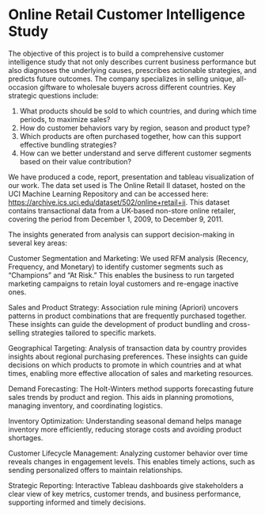 # Online Retail Customer Intelligence Study 
The objective of this project is to build a comprehensive customer intelligence study that not only describes current business performance but also diagnoses the underlying causes, prescribes actionable strategies, and predicts future outcomes. The company specializes in selling unique, all-occasion giftware to wholesale buyers across different countries. Key strategic questions include:
1. What products should be sold to which countries, and during which time periods, to maximize sales?
2. How do customer behaviors vary by region, season and product type?
3. Which products are often purchased together, how can this support effective bundling strategies?
4. How can we better understand and serve different customer segments based on their value contribution? 

We have produced a code, report, presentation and tableau visualization of our work. The data set used is The Online Retail II dataset, hosted on the UCI Machine Learning Repository and can be accessed here: https://archive.ics.uci.edu/dataset/502/online+retail+ii. This dataset contains transactional data from a UK-based non-store online retailer, covering the period from December 1, 2009, to December 9, 2011.

The insights generated from analysis can support decision-making in several key areas:

Customer Segmentation and Marketing: We used RFM analysis (Recency, Frequency, and Monetary) to identify customer segments such as “Champions” and “At Risk.” This enables the business to run targeted marketing campaigns to retain loyal customers and re-engage inactive ones.

Sales and Product Strategy: Association rule mining (Apriori) uncovers patterns in product combinations that are frequently purchased together. These insights can guide the development of product bundling and cross-selling strategies tailored to specific markets.

Geographical Targeting: Analysis of transaction data by country provides insights about regional purchasing preferences. These insights can guide decisions on which products to promote in which countries and at what times, enabling more effective allocation of sales and marketing resources.

Demand Forecasting: The Holt-Winters method supports forecasting future sales trends by product and region. This aids in planning promotions, managing inventory, and coordinating logistics.

Inventory Optimization: Understanding seasonal demand helps manage inventory more efficiently, reducing storage costs and avoiding product shortages.

Customer Lifecycle Management: Analyzing customer behavior over time reveals changes in engagement levels. This enables timely actions, such as sending personalized offers to maintain relationships.

Strategic Reporting: Interactive Tableau dashboards give stakeholders a clear view of key metrics, customer trends, and business performance, supporting informed and timely decisions.
